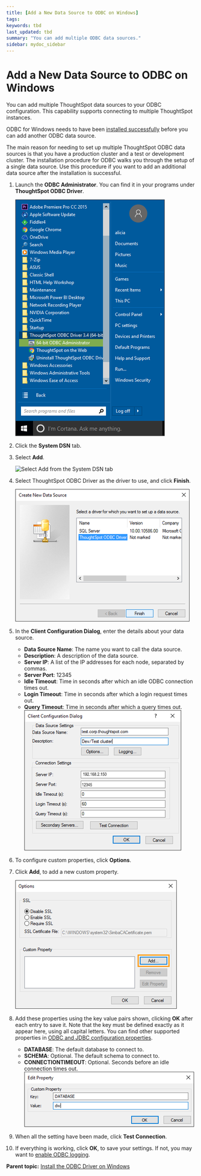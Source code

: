 ```yaml
---
title: [Add a New Data Source to ODBC on Windows]
tags: 
keywords: tbd
last_updated: tbd
summary: "You can add multiple ODBC data sources."
sidebar: mydoc_sidebar
---
```

# Add a New Data Source to ODBC on Windows

You can add multiple ThoughtSpot data sources to your ODBC configuration. This capability supports connecting to multiple ThoughtSpot instances.

ODBC for Windows needs to have been [installed successfully](install_odbc_windows.html#) before you can add another ODBC data source.

The main reason for needing to set up multiple ThoughtSpot ODBC data sources is that you have a production cluster and a test or development cluster. The installation procedure for ODBC walks you through the setup of a single data source. Use this procedure if you want to add an additional data source after the installation is successful.

1.  Launch the **ODBC Administrator**. You can find it in your programs under **ThoughtSpot ODBC Driver**.

     ![](../../shared/conrefs/../../images/odbc_install_8.png "Launch the ODBC Administrator")

2.   Click the **System DSN** tab.
3.   Select **Add**.

     ![](../../images/ODBC_add_data_source.png "Select Add from the System
                                    DSN tab")

4.   Select ThoughtSpot ODBC Driver as the driver to use, and click **Finish**.

     ![](../../images/ODBC_choose_new_data_source_to_add.png "Select the driver for your new data source")

5. In the **Client Configuration Dialog**, enter the details about your data source.

    -   **Data Source Name**: The name you want to call the data source.
    -   **Description**: A description of the data source.
    -   **Server IP**: A list of the IP addresses for each node, separated by commas.
    -   **Server Port**: 12345
    -   **Idle Timeout**: Time in seconds after which an idle ODBC connection times out.
    -   **Login Timeout**: Time in seconds after which a login request times out.
    -   **Query Timeout**: Time in seconds after which a query times out.
     ![](../../images/ODBC_config_dev_source_connect.png "Enter the data source details")

6.   To configure custom properties, click **Options**.
7. Click **Add**, to add a new custom property.

     ![](../../images/ODBC_add_custom_property.png "Add a custom property")

8. Add these properties using the key value pairs shown, clicking **OK** after each entry to save it. Note that the key must be defined exactly as it appear here, using all capital letters. You can find other supported properties in [ODBC and JDBC configuration properties](../reference/simba_settings.html#).

    -   **DATABASE**: The default database to connect to.
    -   **SCHEMA**: Optional. The default schema to connect to.
    -   **CONNECTIONTIMEOUT**: Optional. Seconds before an idle connection times out.
     ![](../../images/ODBC_add_custom_property_new_data_source.png "Enter the custom property key and value")

9. When all the setting have been made, click **Test Connection**.
10.  If everything is working, click **OK**, to save your settings. If not, you may want to [enable ODBC logging](../troubleshooting/troubleshooting_ODBC.html#).

**Parent topic:** [Install the ODBC Driver on Windows](../../data_integration/clients/install_odbc_windows.html)
